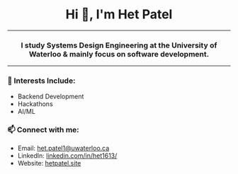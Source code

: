 <h1 align="center">Hi 👋, I'm Het Patel</h1>
<hr>
<h3 align="center">I study Systems Design Engineering at the University of Waterloo & mainly focus on software development.</h3>
<hr>

<h3>💖 Interests Include:</h3>
<ul>
  <li>Backend Development</li>
  <li>Hackathons</li>
  <li>AI/ML</li>
</ul>

<h3>📫 Connect with me:</h3>
<ul>
  <li>Email: <a href="mailto:het.patel1@uwaterloo.ca" target="_blank" >het.patel1@uwaterloo.ca</a></li>
  <li>LinkedIn: <a href="https://www.linkedin.com/in/het1613/" target="_blank">linkedin.com/in/het1613/</a></li>
  <li>Website: <a href="https://www.hetpatel.site" target="_blank">hetpatel.site</a></li>
</ul>
